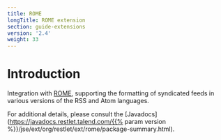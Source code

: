 ```yaml
---
title: ROME
longTitle: ROME extension
section: guide-extensions
version: '2.4'
weight: 33
---
```

# Introduction

Integration with
[ROME](https://rometools.jira.com),
supporting the formatting of syndicated feeds in various versions of the
RSS and Atom languages.

For additional details, please consult the
[Javadocs](https://javadocs.restlet.talend.com/{{% param version %}}/jse/ext/org/restlet/ext/rome/package-summary.html).
